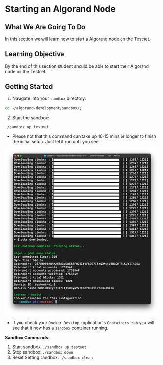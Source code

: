 # Starting an Algorand Node

## What We Are Going To Do

In this section we will learn how to start a Algorand node on the Testnet.

## Learning Objective

By the end of this section student should be able to start their Algorand node on the Testnet.

## Getting Started
1. Navigate into your `sandbox` directory:

```sh
cd ~/algorand-development/sandbox/;
```
2. Start the sandbox:
```sh
./sandbox up testnet
```
* Please not that this command can take up 10-15 mins or longer to finish the initial setup. Just let it run until you see

![Sandbox start up finished](../assets/ch-12/ch-12-sandbox-start-up-finished.jpg)

* If you check your `Docker Desktop` application's `Containers tab` you will see that it now has a `sandbox` container running.

**Sandbox Commands:**
1. Start sandbox: `./sandbox up testnet`
2. Stop sandbox: `./sandbox down`
3. Reset Setting sandbox: `./sandbox clean`